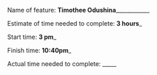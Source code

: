 Name of feature: __Timothee Odushina______________

Estimate of time needed to complete: __3 hours___

Start time: __3 pm___

Finish time: __10:40pm___

Actual time needed to complete: _____
